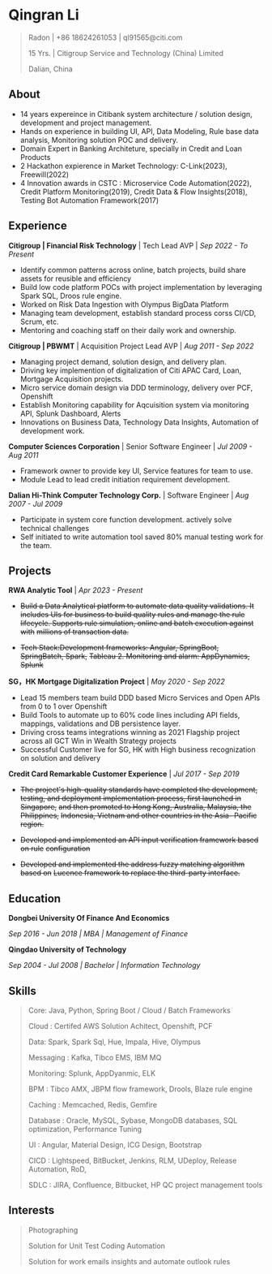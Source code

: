 Qingran Li
==========

>   Radon \| +86 18624261053 \| ql91565\@citi.com
>
>   15 Yrs. \| Citigroup Service and Technology (China) Limited
>
>   Dalian, China

About
-----

- 14 years expereince in Citibank system architecture / solution design,  development and project management.
- Hands on experience in building UI, API, Data Modeling, Rule base data analysis, Monitoring  solution POC and delivery.
- Domain Expert in Banking Architeture,  specially in Credit and Loan Products
- 2 Hackathon expierence in Market Technology: C-Link(2023),  Freewill(2022)
- 4 Innovation awards in CSTC :  Microservice Code Automation(2022), Credit Platform Monitoring(2019),  Credit Data & Flow Insights(2018), Testing Bot Automation Framework(2017)

Experience
----------

**Citigroup | Financial Risk Technology** | Tech Lead AVP | *Sep 2022 - To Present*

-   Identify common patterns across online, batch projects, build share assets for reusible and efficiency
-   Build low code platform POCs with project implementation by leveraging Spark SQL, Droos rule engine.
-   Worked on Risk Data Ingestion with Olympus BigData Platform
-   Managing team development, establish standard process corss CI/CD, Scrum, etc.
-   Mentoring and coaching staff on their daily work and ownership.

**Citigroup | PBWMT** | Acquisition Project Lead AVP | *Aug 2011 - Sep 2022*

-   Managing project demand, solution design, and delivery plan.
-   Driving key implemention of digitalization of Citi APAC Card, Loan, Mortgage Acquisition projects.
-   Micro service domain design via DDD terminology, delivery over PCF, Openshift
-   Establish Monitoring capability for Aqcuisition system via monitoring API, Splunk Dashboard, Alerts
-   Innovations on Business Data, Technology Data Insights,  Automation of development work.

**Computer Sciences Corporation** | Senior Software Engineer | *Jul 2009 - Aug 2011*

-   Framework owner to provide key UI, Service features for team to use.
-   Module Lead to lead credit initiation requirement development.

**Dalian Hi-Think Computer Technology Corp.** | Software Engineer | *Aug 2007 - Jul 2009*

-   Participate in system core function development. actively solve technical challenges
-   Self initiated to write automation tool saved 80% manual testing work for the team.

Projects
--------

**RWA Analytic Tool** \| *Apr 2023 - Present*

-   ~~Build a Data Analytical platform to automate data quality validations. It~~
    ~~includes UIs for business to build quality rules and manage the rule~~
    ~~lifecycle. Supports rule simulation, online and batch execution against with~~
    ~~millions of transaction data.~~

-   ~~Tech Stack:Development frameworks: Angular, SpringBoot, SpringBatch, Spark,~~
    ~~Tableau 2. Monitoring and alarm: AppDynamics, Splunk~~

**SG，HK Mortgage Digitalization Project** | *May 2020 - Sep 2022*

-   Lead 15 members team build DDD based Micro Services and Open APIs from 0 to 1 over Openshift
-   Build Tools to automate up to 60% code lines including API fields, mappings, validations and DB persistence layer.
-   Driving cross teams integrations winning as 2021 Flagship project across all GCT Win in Wealth Strategy projects
-   Successful Customer live for SG, HK with High business recognization on solution and delivery

**Credit Card Remarkable Customer Experience** \| *Jul 2017 - Sep 2019*

-   ~~The project's high-quality standards have completed the development,~~
    ~~testing, and deployment implementation process, first launched in Singapore,~~
    ~~and then promoted to Hong Kong, Australia, Malaysia, the Philippines,~~
    ~~Indonesia, Vietnam and other countries in the Asia- Pacific region.~~

-   ~~Developed and implemented an API input verification framework based on rule~~
    ~~configuration~~

-   ~~Developed and implemented the address fuzzy matching algorithm based on~~
    ~~Lucence framework to replace the third-party interface.~~

Education
---------

**Dongbei University Of Finance And Economics**

*Sep 2016 - Jun 2018 \| MBA \| Management of Finance*

**Qingdao University of Technology**

*Sep 2004 - Jul 2008 \| Bachelor \| Information Technology*

Skills
------

>   Core: Java, Python, Spring Boot / Cloud / Batch Frameworks
>
>   Cloud : Certifed AWS Solution Achitect, Openshift, PCF
>
>   Data: Spark, Spark Sql, Hue, Impala, Hive, OIympus 
>
>   Messaging : Kafka, Tibco EMS, IBM MQ
>
>   Monitoring:  Splunk, AppDyanmic, ELK
>
>   BPM : Tibco AMX, JBPM flow framework, Drools, Blaze rule engine
>
>   Caching :  Memcached, Redis, Gemfire
>
>   Database : Oracle, MySQL, Sybase, MongoDB databases,  SQL optimization,  Performance Tuning
>
>   UI :  Angular, Material Design, ICG Design, Bootstrap
>
>   CICD : Lightspeed, BitBucket, Jenkins, RLM, UDeploy, Release Automation, RoD,
>
>   SDLC : JIRA, Confluence, Bitbucket, HP QC project management tools

Interests
---------

>   Photographing
>
>   Solution for Unit Test Coding Automation
>
>   Solution for work emails insights  and automate outlook rules

